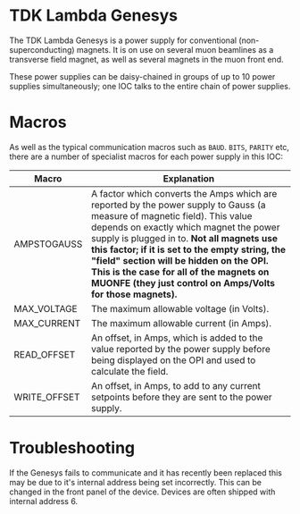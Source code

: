# TDK Lambda Genesys

The TDK Lambda Genesys is a power supply for conventional (non-superconducting) magnets. It is on use on several muon beamlines as a transverse field magnet, as well as several magnets in the muon front end.

These power supplies can be daisy-chained in groups of up to 10 power supplies simultaneously; one IOC talks to the entire chain of power supplies.

# Macros

As well as the typical communication macros such as `BAUD`. `BITS`, `PARITY` etc, there are a number of specialist macros for each power supply in this IOC:

| Macro | Explanation |
| -- | -- |
| AMPSTOGAUSS | A factor which converts the Amps which are reported by the power supply to Gauss (a measure of magnetic field). This value depends on exactly which magnet the power supply is plugged in to. **Not all magnets use this factor; if it is set to the empty string, the "field" section will be hidden on the OPI. This is the case for all of the magnets on MUONFE (they just control on Amps/Volts for those magnets).** |
| MAX_VOLTAGE | The maximum allowable voltage (in Volts). |
| MAX_CURRENT | The maximum allowable current (in Amps). |
| READ_OFFSET | An offset, in Amps, which is added to the value reported by the power supply before being displayed on the OPI and used to calculate the field. |
| WRITE_OFFSET | An offset, in Amps, to add to any current setpoints before they are sent to the power supply. |

# Troubleshooting

If the Genesys fails to communicate and it has recently been replaced this may be due to it's internal address being set incorrectly. This can be changed in the front panel of the device. Devices are often shipped with internal address 6.

